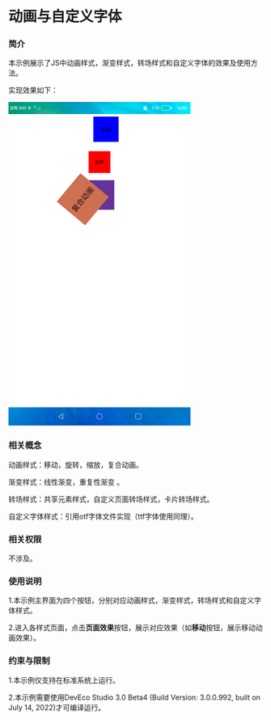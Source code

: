 # 动画与自定义字体

### 简介

本示例展示了JS中动画样式，渐变样式，转场样式和自定义字体的效果及使用方法。

实现效果如下：

![](screenshots/device/animation.png)

### 相关概念

动画样式：移动，旋转，缩放，复合动画。

渐变样式：线性渐变，重复性渐变 。

转场样式：共享元素样式，自定义页面转场样式，卡片转场样式。

自定义字体样式：引用otf字体文件实现（ttf字体使用同理）。

### 相关权限

不涉及。

### 使用说明

1.本示例主界面为四个按钮，分别对应动画样式，渐变样式，转场样式和自定义字体样式。

2.进入各样式页面，点击**页面效果**按钮，展示对应效果（如**移动**按钮，展示移动动画效果）。

### 约束与限制

1.本示例仅支持在标准系统上运行。

2.本示例需要使用DevEco Studio 3.0 Beta4 (Build Version: 3.0.0.992, built on July 14, 2022)才可编译运行。

